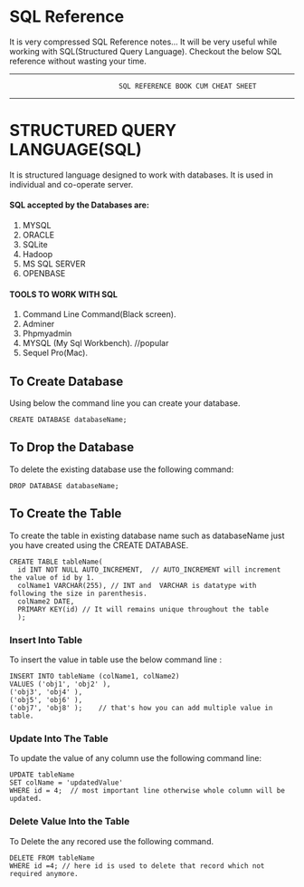 # SQL Reference
It is very compressed SQL Reference notes... It will be very useful while working with SQL(Structured Query Language). Checkout the below SQL reference without wasting your time.

--------------------------------------------------------------------------------------
                               SQL REFERENCE BOOK CUM CHEAT SHEET
--------------------------------------------------------------------------------------

#              STRUCTURED QUERY LANGUAGE(SQL)
It is structured language designed to work with databases. It is used in individual
and co-operate server.

#### SQL accepted by the Databases are:
1. MYSQL
2. ORACLE
3. SQLite
4. Hadoop
5. MS SQL SERVER
6. OPENBASE

#### TOOLS TO WORK WITH SQL
1. Command Line Command(Black screen).
2. Adminer
3. Phpmyadmin
4. MYSQL (My Sql Workbench).  //popular
5. Sequel Pro(Mac).

## To Create Database
Using below the command line you can create your database.
```
CREATE DATABASE databaseName;
```
## To Drop the Database
To delete the existing database use the following command:
```
DROP DATABASE databaseName;
```

## To Create the Table
To create the table in existing database name such as databaseName just you have created using
the CREATE DATABASE.

```
CREATE TABLE tableName(
  id INT NOT NULL AUTO_INCREMENT,  // AUTO_INCREMENT will increment the value of id by 1.
  colName1 VARCHAR(255), // INT and  VARCHAR is datatype with following the size in parenthesis.
  colName2 DATE,
  PRIMARY KEY(id) // It will remains unique throughout the table
  );
```

### Insert Into Table
To insert the value in table use the below command line :
```
INSERT INTO tableName (colName1, colName2)
VALUES ('obj1', 'obj2' ),
('obj3', 'obj4' ),
('obj5', 'obj6' ),
('obj7', 'obj8' );    // that's how you can add multiple value in table.
```
### Update Into The Table
To update the value of any column use the following command line:
```
UPDATE tableName
SET colName = 'updatedValue'
WHERE id = 4;  // most important line otherwise whole column will be updated.
```

### Delete Value Into the Table
To Delete the any recored use the following command.
```
DELETE FROM tableName
WHERE id =4; // here id is used to delete that record which not required anymore.
```
